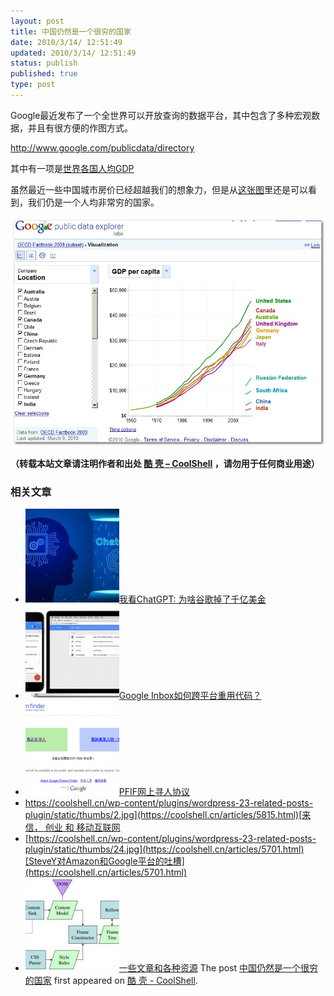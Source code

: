 ```yaml
---
layout: post
title: 中国仍然是一个很穷的国家
date: 2010/3/14/ 12:51:49
updated: 2010/3/14/ 12:51:49
status: publish
published: true
type: post
---
```


Google最近发布了一个全世界可以开放查询的数据平台，其中包含了多种宏观数据，并且有很方便的作图方式。


<http://www.google.com/publicdata/directory>


其中有一项是[世界各国人均GDP](http://www.google.com/publicdata/explore?ds=ltjib1m1uf3pf_&ctype=l&met_y=sizegdp_t2&hl=en_US&dl=en_US)


虽然最近一些中国城市房价已经超越我们的想象力，但是从[这张图](http://www.google.com/publicdata/explore?ds=ltjib1m1uf3pf_&ctype=l&met_y=sizegdp_t2&hl=en_US&dl=en_US#ctype=l&met_y=sizegdp_t2&scale_y=lin&ind_y=false&rdim=country&idim=country:CHN:IND:DEU:GBR:USA:ZAF:ITA:AUS:CAN:RUS:JPN&hl=en_US&dl=en_US)里还是可以看到，我们仍是一个人均非常穷的国家。


[![](../wp-content/uploads/2010/03/we-are-still-poor.jpg "we are still poor")](https://coolshell.cn/wp-content/uploads/2010/03/we-are-still-poor.jpg)



**（转载本站文章请注明作者和出处 [酷 壳 – CoolShell](https://coolshell.cn/) ，请勿用于任何商业用途）**



### 相关文章

* [![我看ChatGPT: 为啥谷歌掉了千亿美金](../wp-content/uploads/2023/02/chatgpt-150x150.jpg)](https://coolshell.cn/articles/22398.html)[我看ChatGPT: 为啥谷歌掉了千亿美金](https://coolshell.cn/articles/22398.html)
* [![Google Inbox如何跨平台重用代码？](../wp-content/uploads/2014/11/inbox2-640x264-150x150.jpg)](https://coolshell.cn/articles/12136.html)[Google Inbox如何跨平台重用代码？](https://coolshell.cn/articles/12136.html)
* [![PFIF网上寻人协议](../wp-content/uploads/2013/04/Google-Person-Finder-150x150.png)](https://coolshell.cn/articles/9508.html)[PFIF网上寻人协议](https://coolshell.cn/articles/9508.html)
* [https://coolshell.cn/wp-content/plugins/wordpress-23-related-posts-plugin/static/thumbs/2.jpg](https://coolshell.cn/articles/5815.html)[来信， 创业 和 移动互联网](https://coolshell.cn/articles/5815.html)
* [https://coolshell.cn/wp-content/plugins/wordpress-23-related-posts-plugin/static/thumbs/24.jpg](https://coolshell.cn/articles/5701.html)[SteveY对Amazon和Google平台的吐槽](https://coolshell.cn/articles/5701.html)
* [![一些文章和各种资源](../wp-content/uploads/2011/09/image008-150x150.jpg)](https://coolshell.cn/articles/5224.html)[一些文章和各种资源](https://coolshell.cn/articles/5224.html)
The post [中国仍然是一个很穷的国家](https://coolshell.cn/articles/2179.html) first appeared on [酷 壳 - CoolShell](https://coolshell.cn).